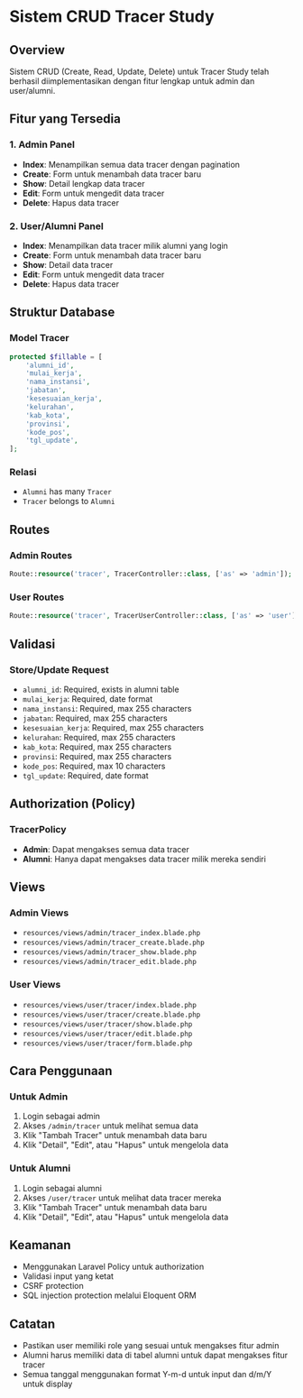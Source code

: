 # Sistem CRUD Tracer Study

## Overview

Sistem CRUD (Create, Read, Update, Delete) untuk Tracer Study telah berhasil diimplementasikan dengan fitur lengkap untuk admin dan user/alumni.

## Fitur yang Tersedia

### 1. Admin Panel

-   **Index**: Menampilkan semua data tracer dengan pagination
-   **Create**: Form untuk menambah data tracer baru
-   **Show**: Detail lengkap data tracer
-   **Edit**: Form untuk mengedit data tracer
-   **Delete**: Hapus data tracer

### 2. User/Alumni Panel

-   **Index**: Menampilkan data tracer milik alumni yang login
-   **Create**: Form untuk menambah data tracer baru
-   **Show**: Detail data tracer
-   **Edit**: Form untuk mengedit data tracer
-   **Delete**: Hapus data tracer

## Struktur Database

### Model Tracer

```php
protected $fillable = [
    'alumni_id',
    'mulai_kerja',
    'nama_instansi',
    'jabatan',
    'kesesuaian_kerja',
    'kelurahan',
    'kab_kota',
    'provinsi',
    'kode_pos',
    'tgl_update',
];
```

### Relasi

-   `Alumni` has many `Tracer`
-   `Tracer` belongs to `Alumni`

## Routes

### Admin Routes

```php
Route::resource('tracer', TracerController::class, ['as' => 'admin']);
```

### User Routes

```php
Route::resource('tracer', TracerUserController::class, ['as' => 'user']);
```

## Validasi

### Store/Update Request

-   `alumni_id`: Required, exists in alumni table
-   `mulai_kerja`: Required, date format
-   `nama_instansi`: Required, max 255 characters
-   `jabatan`: Required, max 255 characters
-   `kesesuaian_kerja`: Required, max 255 characters
-   `kelurahan`: Required, max 255 characters
-   `kab_kota`: Required, max 255 characters
-   `provinsi`: Required, max 255 characters
-   `kode_pos`: Required, max 10 characters
-   `tgl_update`: Required, date format

## Authorization (Policy)

### TracerPolicy

-   **Admin**: Dapat mengakses semua data tracer
-   **Alumni**: Hanya dapat mengakses data tracer milik mereka sendiri

## Views

### Admin Views

-   `resources/views/admin/tracer_index.blade.php`
-   `resources/views/admin/tracer_create.blade.php`
-   `resources/views/admin/tracer_show.blade.php`
-   `resources/views/admin/tracer_edit.blade.php`

### User Views

-   `resources/views/user/tracer/index.blade.php`
-   `resources/views/user/tracer/create.blade.php`
-   `resources/views/user/tracer/show.blade.php`
-   `resources/views/user/tracer/edit.blade.php`
-   `resources/views/user/tracer/form.blade.php`

## Cara Penggunaan

### Untuk Admin

1. Login sebagai admin
2. Akses `/admin/tracer` untuk melihat semua data
3. Klik "Tambah Tracer" untuk menambah data baru
4. Klik "Detail", "Edit", atau "Hapus" untuk mengelola data

### Untuk Alumni

1. Login sebagai alumni
2. Akses `/user/tracer` untuk melihat data tracer mereka
3. Klik "Tambah Tracer" untuk menambah data baru
4. Klik "Detail", "Edit", atau "Hapus" untuk mengelola data

## Keamanan

-   Menggunakan Laravel Policy untuk authorization
-   Validasi input yang ketat
-   CSRF protection
-   SQL injection protection melalui Eloquent ORM

## Catatan

-   Pastikan user memiliki role yang sesuai untuk mengakses fitur admin
-   Alumni harus memiliki data di tabel alumni untuk dapat mengakses fitur tracer
-   Semua tanggal menggunakan format Y-m-d untuk input dan d/m/Y untuk display
